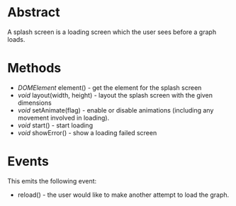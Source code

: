 # Abstract

A splash screen is a loading screen which the user sees before a graph loads.

# Methods

 * *DOMElement* element() - get the element for the splash screen
 * *void* layout(width, height) - layout the splash screen with the given dimensions
 * *void* setAnimate(flag) - enable or disable animations (including any movement involved in loading).
 * *void* start() - start loading
 * *void* showError() - show a loading failed screen

# Events

This emits the following event:

 * reload() - the user would like to make another attempt to load the graph.
